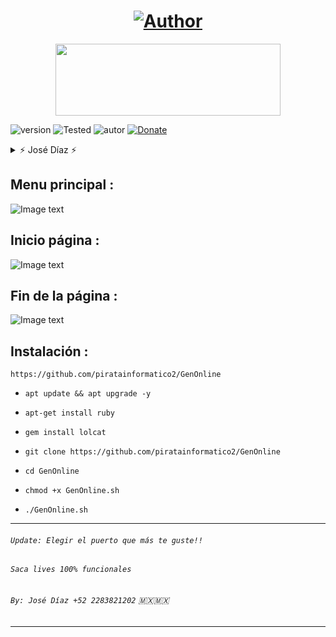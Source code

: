 <h1 align="center"><a href="https://github.com/piratainformatico2"><img title="Author" src="https://img.shields.io/badge/Author-⍣᭕ᬁ᭖José Díaz᭖᭕ᬁ⍣-svg?style=for-the-badge&logo=github"></a></h1>

<p align="center"><img src="https://github.com/piratainformatico2/packages/blob/main/Images/20210928_223304.gif" width="360" height="115"/> </p>

![version]
![Tested]
![autor]
[![Donate](https://img.shields.io/badge/Donate-PayPal-green.svg)](https://www.paypal.com)

<details>
<summary> ⚡ José Díaz ⚡ </summary>
<br>

- Hola Que tal soy José Díaz o sharkcode Mi objetivo es ser reconocido en la comunidad de la programación ⚡

- Este repositorio lo hice con mucho mucho cariño, para todos ustedes que son de termux una terminal de Linux para Android 🎮

- Si deseas contactarme >>> +52 2283821202 (MX) 🇲🇽

- Si deseas apoyarme con una estrella en mis repositorios >>> [sharkcode](https://github.com/piratainformatico2)

- ` NOTA: El link sienpre será localhost:8080 `
</details>

## Menu principal :
![Image text](https://github.com/piratainformatico2/GenOnline/blob/main/images/Screenshot_20211023-222529.png)

## Inicio página :
![Image text](https://github.com/piratainformatico2/GenOnline/blob/main/images/Screenshot_20211019-223038.png)

## Fin de la página :
![Image text](https://github.com/piratainformatico2/GenOnline/blob/main/images/Screenshot_20211019-223046.png)

## Instalación :

~~~
https://github.com/piratainformatico2/GenOnline
~~~

* `apt update && apt upgrade -y`

* `apt-get install ruby`

* `gem install lolcat`

* `git clone https://github.com/piratainformatico2/GenOnline`

* `cd GenOnline`

* `chmod +x GenOnline.sh`

* `./GenOnline.sh`

---
###### `Update: Elegir el puerto que más te guste!!`
###### `Saca lives 100% funcionales` 
###### `By: José Díaz +52 2283821202` 🇲🇽🇲🇽
---


<!-- NO COPIAR, JOSÉ DÍAZ It's the beast -->
[version]: https://img.shields.io/badge/Versi%C3%B3n-Script%3A%20V.1.0-green
[tested]: https://img.shields.io/badge/Probado-Kali%20Linux%20%7C%20Parrot%20%7C%20Termux-blue
[autor]: https://img.shields.io/badge/Author-%40⍣᭕ᬁ᭖José_Díaz᭖᭕ᬁ⍣-red
